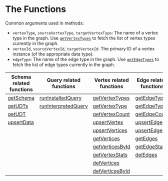 # The Functions

Common arguments used in methods:
- `vertexType`, `sourceVertexType`, `targetVertexType`: The name of a vertex type in the graph. Use [`getVertexTypes`](#getVertexTypes) to fetch the list of vertex types currently in the graph.
- `vertexId`, `sourceVertexId`, `targetVertexId`: The primary ID of a vertex instance (of the appropriate data type).
- `edgeType`: The name of the edge type in the graph. Use [`getEdgeTypes`](#getEdgeTypes) to fetch the list of edge types currently in the graph.


|**Schema related functions**                 |**Query related functions**                                 |**Vertex related functions**                         |**Edge related functions**                   |**Token management**                           |**Other functions**
|-------------------------------------------|------------------------------------------------------------|-----------------------------------------------------|---------------------------------------------|-----------------------------------------------|--------------------
|[getSchema](SchemaFunctions.md#getschema)  |[runInstalledQuery](QueryFunctions.md#runInstalledQuery)    |[getVertexTypes](VertexFunctions.md#getVertexTypes)  |[getEdgeTypes](EdgeFunctions.md#getEdgeTypes)|[getToken](TokenManagement.md#getToken)        |[echo](OtherFunctions#echo)
|[getUDTs](SchemaFunctions.md#getUDTs)      |[runInterpretedQuery](QueryFunctions.md#runInterpretedQuery)|[getVertexType](VertexFunctions.md#getVertexType)    |[getEdgeType](EdgeFunctions.md#getEdgeType)  |[refreshToken](TokenManagement.md#refreshToken)|[getEndpoints](OtherFunctions#getEndpoints)
|[getUDT](SchemaFunctions.md#getUDT)        |                                                            |[getVertexCount](VertexFunctions.md#getVertexCount)  |[getEdgeCount](EdgeFunctions.md#getEdgeCount)|[deleteToken](TokenManagement.md#deleteToken)  |[getStatistics](OtherFunctions#getStatistics)
|[upsertData](SchemaFunctions.md#upsertData)|                                                            |[upsertVertex](VertexFunctions.md#upsertVertex)      |[upsertEdge](EdgeFunctions.md#upsertEdge)    |                                               |[getVersion](OtherFunctions#getVersion)
|                                           |                                                            |[upsertVertices](VertexFunctions.md#upsertVertices)  |[upsertEdges](EdgeFunctions.md#upsertEdges)  |                                               |[getVer](OtherFunctions#getVer)
|                                           |                                                            |[getVertices](VertexFunctions.md#getVertices)        |[getEdges](EdgeFunctions.md#getEdges)        |                                               |[getLicenseInfo](OtherFunctions#getLicenseInfo)
|                                           |                                                            |[getVerticesById](VertexFunctions.md#getVerticesById)|[getEdgeStats](EdgeFunctions.md#getEdgeStats)|                                               |
|                                           |                                                            |[getVertexStats](VertexFunctions.md#getVertexStats)  |[delEdges](EdgeFunctions.md#delEdges)        |                                               |
|                                           |                                                            |[delVertices](VertexFunctions.md#delVertices)        |                                             |                                               |
|                                           |                                                            |[delVerticesById](VertexFunctions.md#delVerticesById)|                                             |                                               |
